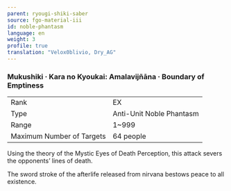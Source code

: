 ```yaml
---
parent: ryougi-shiki-saber
source: fgo-material-iii
id: noble-phantasm
language: en
weight: 3
profile: true
translation: "Velox0blivio, Dry_AG"
---
```


### Mukushiki · Kara no Kyoukai: Amalavijñāna · Boundary of Emptiness

<table>
  <tr><td>Rank</td><td>EX</td></tr>
  <tr><td>Type</td><td>Anti-Unit Noble Phantasm</td></tr>
  <tr><td>Range</td><td>1~999</td></tr>
  <tr><td>Maximum Number of Targets</td><td>64 people</td></tr>
</table>

Using the theory of the Mystic Eyes of Death Perception, this attack severs the opponents’ lines of death.

The sword stroke of the afterlife released from nirvana bestows peace to all existence.
